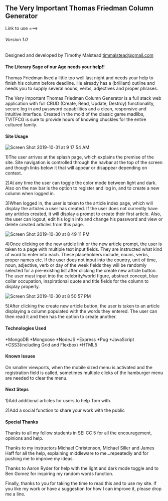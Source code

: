 ## The Very Important Thomas Friedman Column Generator

Link to use ===>

###### Version 1.0

Designed and developed by Timothy Malstead
timmalstead@gmail.com

#### The Literary Sage of our Age needs your help!!

Thomas Friedman lived a little too well last night and needs your help to finish his column before deadline. He already has a (brilliant) outline and needs you to supply several nouns, verbs, adjectives and proper phrases.

The Very Important Thomas Friedman Column Generator is a full stack web application with full CRUD (Create, Read, Update, Destroy) functionality, secure log in and password capabilities and a clean, responsive and intuitive interface. Created in the mold of the classic game madlibs, TVITFCG is sure to provide hours of knowing chuckles for the entire cultured family.

#### Site Usage

![Screen Shot 2019-10-31 at 9 17 54 AM](https://user-images.githubusercontent.com/54044142/67966952-06556e00-fbc2-11e9-8964-6f37206a9885.png)

1)The user arrives at the splash page, which explains the premise of the site. Site navigation is controlled through the navbar at the top of the screen and though links below it that will appear or disappear depending on context.

2)At any time the user can toggle the color mode between light and dark. Also on the nav bar is the option to register and log in, and to create a new column when logged in.

3)When logged in, the user is taken to the article index page, which will display the articles a user has created. If the user does not currently have any articles created, it will display a prompt to create their first article. Also, the user can logout, edit his login info and change his password and view or delete created articles from this page.

![Screen Shot 2019-10-30 at 8 49 11 PM](https://user-images.githubusercontent.com/54044142/67919582-30754480-fb5e-11e9-861c-fb2981ed95cd.png)

4)Once clicking on the new article link or the new article prompt, the user is taken to a page with multiple text input fields. They are instructed what kind of word to enter into each. These placeholders include, nouns, verbs, proper names etc. If the user does not input into the country, unit of time, noun, adjective, verb or day of the week fields they will be randomly selected for a pre-existing list after clicking the create new article button. The user must input into the celebrity/world figure, abstract concept, blue collar occupation, inspirational quote and title fields for the column to display properly.

![Screen Shot 2019-10-30 at 8 50 57 PM](https://user-images.githubusercontent.com/54044142/67919605-47b43200-fb5e-11e9-8e6c-3dd1434529f8.png)

5)After clicking the create new article button, the user is taken to an article displaying a column populated with the words they entered. The user can then read it and then has the option to create another.

#### Technologies Used

*MongoDB
*Mongoose
*NodeJS
*Express
*Pug
*JavaScript
*CSS3(including Grid and Flexbox)
*HTML5

#### Known Issues

On smaller viewports, when the mobile sized menu is activated and the registration field is called, sometimes multiple clicks of the hamburger menu are needed to clear the menu.

#### Next Steps

1)Add additional articles for users to help Tom with.

2)Add a social function to share your work with the public

#### Special Thanks

Thanks to all my fellow students in SEI CC 5 for all the encouragement, opinions and help.

Thanks to my instructors Michael Christenson, Michael Siller and James Haff for all the help, explaining middleware to me...repeatedly and for pushing me to improve my ideas.

Thanks to Aaron Ryder for help with the light and dark mode toggle and to Ben Gomez for inspiring my random words function.

Finally, thanks to you for taking the time to read this and to use my site. If you like my work or have a suggestion for how I can improve it, please drop me a line.

